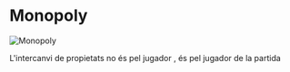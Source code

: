 # Monopoly
![Monopoly](https://github.com/projecteinf/Monopoly/assets/96139692/c361a734-c0a6-4922-bf83-59e833e4394d)

L'intercanvi de propietats no és pel jugador , és pel jugador de la partida

